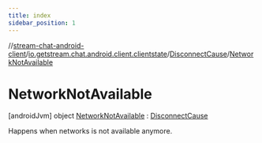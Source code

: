 ```yaml
---
title: index
sidebar_position: 1
---
```

//[stream-chat-android-client](../../../../index.md)/[io.getstream.chat.android.client.clientstate](../../index.md)/[DisconnectCause](../index.md)/[NetworkNotAvailable](index.md)



# NetworkNotAvailable  
 [androidJvm] object [NetworkNotAvailable](index.md) : [DisconnectCause](../index.md)

Happens when networks is not available anymore.

   

